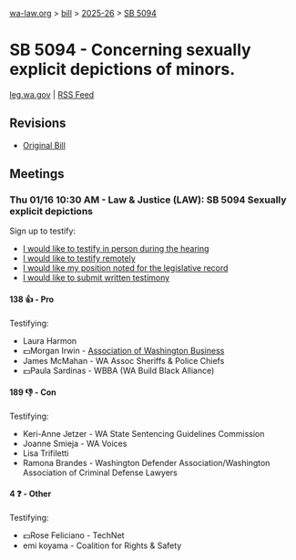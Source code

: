 [wa-law.org](/) > [bill](/bill/) > [2025-26](/bill/2025-26/) > [SB 5094](/bill/2025-26/sb/5094/)

# SB 5094 - Concerning sexually explicit depictions of minors. 
[leg.wa.gov](https://app.leg.wa.gov/billsummary?BillNumber=5094&Year=2025&Initiative=false) | [RSS Feed](./rss.xml)

## Revisions
* [Original Bill](1/)

## Meetings
### Thu 01/16 10:30 AM - Law & Justice (LAW): SB 5094 Sexually explicit depictions
Sign up to testify:
* [I would like to testify in person during the hearing](https://app.leg.wa.gov/csi/Testifier/Add?chamber=House&mId=32356&aId=161051&caId=24589&tId=1)
* [I would like to testify remotely](https://app.leg.wa.gov/csi/Testifier/Add?chamber=House&mId=32356&aId=161051&caId=24589&tId=2)
* [I would like my position noted for the legislative record](https://app.leg.wa.gov/csi/Testifier/Add?chamber=House&mId=32356&aId=161051&caId=24589&tId=3)
* [I would like to submit written testimony](https://app.leg.wa.gov/csi/Testifier/Add?chamber=House&mId=32356&aId=161051&caId=24589&tId=4)

#### 138 👍 - Pro
Testifying:
* Laura Harmon
* 💵Morgan Irwin - [Association of Washington Business](/org/association_of_washington_business/)
* James McMahan - WA Assoc Sheriffs & Police Chiefs
* 💵Paula Sardinas - WBBA (WA Build Black Alliance)

#### 189 👎 - Con
Testifying:
* Keri-Anne Jetzer - WA State Sentencing Guidelines Commission
* Joanne Smieja - WA Voices
* Lisa Trifiletti
* Ramona Brandes - Washington Defender Association/Washington Association of Criminal Defense Lawyers

#### 4 ❓ - Other
Testifying:
* 💵Rose Feliciano - TechNet
* emi koyama - Coalition for Rights & Safety
